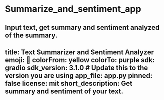 # Summarize_and_sentiment_app
Input text, get summary and sentiment analyzed of the summary.
---
title: Text Summarizer and Sentiment Analyzer
emoji: 💬
colorFrom: yellow
colorTo: purple
sdk: gradio
sdk_version: 3.1.0  # Update this to the version you are using
app_file: app.py
pinned: false
license: mit
short_description: Get summary and sentiment of your text.
---
